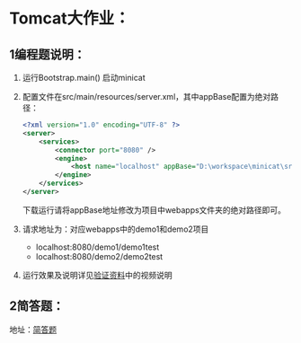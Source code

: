 # Tomcat大作业：

## 1编程题说明：

1. 运行Bootstrap.main() 启动minicat

2. 配置文件在src/main/resources/server.xml，其中appBase配置为绝对路径：

   ```xml
   <?xml version="1.0" encoding="UTF-8" ?>
   <server>
       <services>
           <connector port="8080" />
           <engine>
               <host name="localhost" appBase="D:\workspace\minicat\src\main\resources\webapps" />
           </engine>
       </services>
   </server>
   ```

   下载运行请将appBase地址修改为项目中webapps文件夹的绝对路径即可。

3. 请求地址为：对应webapps中的demo1和demo2项目

   - localhost:8080/demo1/demo1test
   - localhost:8080/demo2/demo2test

4. 运行效果及说明详见[验证资料](https://github.com/gcgo/minicat/tree/master/验证资料)中的视频说明

## 2简答题：

地址：[简答题]((https://github.com/gcgo/minicat/blob/master/Tomcat体系结构.pdf))

